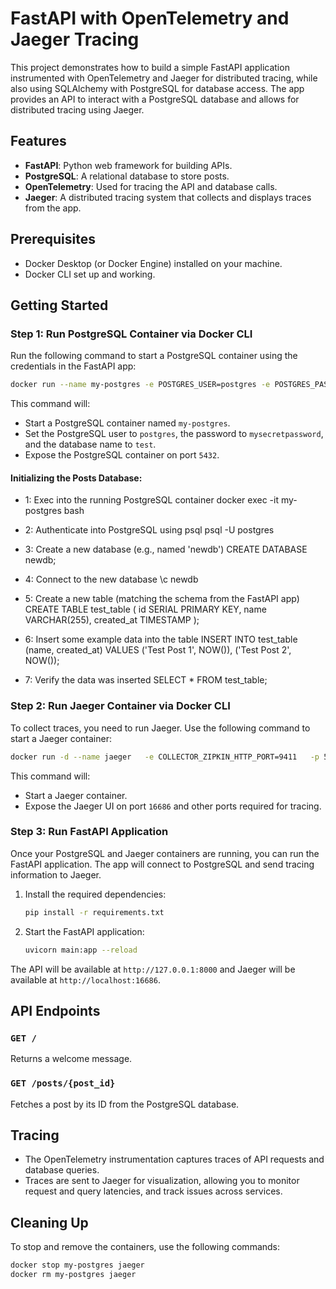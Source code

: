 
# FastAPI with OpenTelemetry and Jaeger Tracing

This project demonstrates how to build a simple FastAPI application instrumented with OpenTelemetry and Jaeger for distributed tracing, while also using SQLAlchemy with PostgreSQL for database access. The app provides an API to interact with a PostgreSQL database and allows for distributed tracing using Jaeger.

## Features

- **FastAPI**: Python web framework for building APIs.
- **PostgreSQL**: A relational database to store posts.
- **OpenTelemetry**: Used for tracing the API and database calls.
- **Jaeger**: A distributed tracing system that collects and displays traces from the app.

## Prerequisites

- Docker Desktop (or Docker Engine) installed on your machine.
- Docker CLI set up and working.

## Getting Started

### Step 1: Run PostgreSQL Container via Docker CLI

Run the following command to start a PostgreSQL container using the credentials in the FastAPI app:

```bash
docker run --name my-postgres -e POSTGRES_USER=postgres -e POSTGRES_PASSWORD=mysecretpassword -e POSTGRES_DB=test -p 5432:5432 -d postgres
```

This command will:
- Start a PostgreSQL container named `my-postgres`.
- Set the PostgreSQL user to `postgres`, the password to `mysecretpassword`, and the database name to `test`.
- Expose the PostgreSQL container on port `5432`.

#### Initializing the Posts Database: 

- 1: Exec into the running PostgreSQL container
docker exec -it my-postgres bash

- 2: Authenticate into PostgreSQL using psql
psql -U postgres

- 3: Create a new database (e.g., named 'newdb')
CREATE DATABASE newdb;

- 4: Connect to the new database
\c newdb

- 5: Create a new table (matching the schema from the FastAPI app)
CREATE TABLE test_table (
    id SERIAL PRIMARY KEY,
    name VARCHAR(255),
    created_at TIMESTAMP
);

- 6: Insert some example data into the table
INSERT INTO test_table (name, created_at) VALUES ('Test Post 1', NOW()), ('Test Post 2', NOW());

- 7: Verify the data was inserted
SELECT * FROM test_table;


### Step 2: Run Jaeger Container via Docker CLI

To collect traces, you need to run Jaeger. Use the following command to start a Jaeger container:

```bash
docker run -d --name jaeger   -e COLLECTOR_ZIPKIN_HTTP_PORT=9411   -p 5775:5775/udp   -p 6831:6831/udp   -p 6832:6832/udp   -p 5778:5778   -p 16686:16686   -p 14268:14268   -p 14250:14250   -p 9411:9411   jaegertracing/all-in-one:1.22
```

This command will:
- Start a Jaeger container.
- Expose the Jaeger UI on port `16686` and other ports required for tracing.

### Step 3: Run FastAPI Application

Once your PostgreSQL and Jaeger containers are running, you can run the FastAPI application. The app will connect to PostgreSQL and send tracing information to Jaeger.

1. Install the required dependencies:
   ```bash
   pip install -r requirements.txt
   ```

2. Start the FastAPI application:
   ```bash
   uvicorn main:app --reload
   ```

The API will be available at `http://127.0.0.1:8000` and Jaeger will be available at `http://localhost:16686`.

## API Endpoints

### `GET /`
Returns a welcome message.

### `GET /posts/{post_id}`
Fetches a post by its ID from the PostgreSQL database.

## Tracing

- The OpenTelemetry instrumentation captures traces of API requests and database queries.
- Traces are sent to Jaeger for visualization, allowing you to monitor request and query latencies, and track issues across services.

## Cleaning Up

To stop and remove the containers, use the following commands:

```bash
docker stop my-postgres jaeger
docker rm my-postgres jaeger
```

